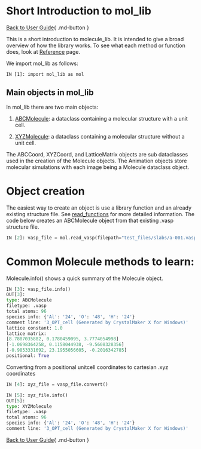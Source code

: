 

# Short Introduction to mol_lib

[Back to User Guide](index.md){ .md-button }

This is a short introduction to molecule_lib. It is intended to give a broad overview of how the library works. To see what each method or function does, look at [Reference](../reference/index.md) page.

We import mol_lib as follows:

``` PY
IN [1]: import mol_lib as mol

```

## Main objects in mol_lib

In mol_lib there are two main objects:

1. [ABCMolecule](../reference/ABCMolecule/ABCMolecule.md): a dataclass containing a molecular structure with a unit cell. 

2. [XYZMolecule](../reference/XYZMolecule/XYZMolecule.md): a dataclass containing a molecular structure without a unit cell.

The ABCCoord, XYZCoord, and LatticeMatrix objects are sub dataclasses used in the creation of the Molecule objects. The Animation objects store molecular simulations with each image being a Molecule dataclass object.



# Object creation
The easiest way to create an object is use a library function and an already existing structure file. See [read_functions](read_functions.md) for more detailed information. The code below creates an ABCMolecule object from that existing .vasp structure file.

``` py
IN [2]: vasp_file = mol.read_vasp(filepath="test_files/slabs/a-001.vasp")

```

# Common Molecule methods to learn:
Molecule.info() shows a quick summary of the Molecule object.

``` py
IN [3]: vasp_file.info()
OUT[3]: 
type: ABCMolecule
filetype: .vasp
total atoms: 96
species info: {'Al': '24', 'O': '48', 'H': '24'}
comment line: '3_OPT_cell (Generated by CrystalMaker X for Windows)'
lattice constant: 1.0
lattice matrix:
[8.7807035882, 0.1780459095, 3.7774054998]
[-1.0698364258, 0.1158044938, -9.5608328356]
[-0.9853331692, 23.1955056605, -0.2016342785]
positional: True

```

Converting from a positional unitcell coordinates to cartesian .xyz coordinates

``` py
IN [4]: xyz_file = vasp_file.convert()

IN [5]: xyz_file.info()
OUT[5]:
type: XYZMolecule
filetype: .vasp
total atoms: 96
species info: {'Al': '24', 'O': '48', 'H': '24'}
comment line: '3_OPT_cell (Generated by CrystalMaker X for Windows)'
```
[Back to User Guide](index.md){ .md-button }